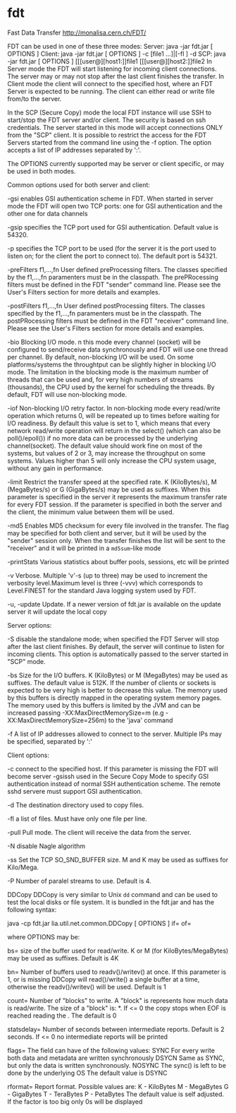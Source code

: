 # fdt
Fast Data Transfer
http://monalisa.cern.ch/FDT/

FDT can be used in one of these three modes:
Server: java -jar fdt.jar [ OPTIONS ]
Client: java -jar fdt.jar [ OPTIONS ] -c <host> [file1 ...]|[-fl <fileList>] -d <destinationDirectory>
SCP: java -jar fdt.jar [ OPTIONS ] [[[user@][host1:]]file1 [[[user@][host2:]]file2
In Server mode the FDT will start listening for incoming client connections. The server may or may not stop after the last client finishes the transfer. In Client mode the client will connect to the specified host, where an FDT Server is expected to be running. The client can either read or write file from/to the server. 

In the SCP (Secure Copy) mode the local FDT instance will use SSH to start/stop the FDT server and/or client.  The security is based on ssh credentials. The server started in this mode will accept connections ONLY from the "SCP" client. It is possible to restrict the access for the FDT Servers started from the command line using the -f option. The option accepts a list of IP addresses separated by ':'. 

The OPTIONS currently supported may be server or client specific, or may be used in both modes.

Common  options used for both server and client:

-gsi enables GSI authentication scheme in FDT. When started in server mode the FDT will open two TCP ports: one for GSI authentication and the other one for data channels

-gsip <GSICtrlPort> specifies the TCP port used for GSI authentication. Default value is 54320.

-p <portNo> specifies the TCP port to be used (for the server it is the port used to listen on; for the client the port to connect to). The default port is 54321.

-preFilters f1,...,fn User defined preProcessing filters. The classes specified by the f1,...,fn paramenters must be in the classpath. The prePRocessing filters must be defined in the FDT "sender" command line. Please see the User's Filters section for more details and examples.

-postFilters f1,...,fn User defined postProcessing filters. The classes specified by the f1,...,fn paramenters must be in the classpath. The postPRocessing filters must be defined in the FDT "receiver" command line. Please see the User's Filters section for more details and examples.

-bio Blocking I/O mode. n this mode every channel (socket) will be configured to send/receive data synchronously and FDT will use one thread per channel. By default, non-blocking I/O will be used. On some platforms/systems the throughtput can be slightly higher in blocking I/O mode. The limitation in the blocking mode is the maximum number of threads that can be used and, for very high numbers of streams (thousands), the CPU used by the kernel for scheduling the threads. By default, FDT will use non-blocking mode.

-iof <iof> Non-blocking I/O retry factor. In non-blocking mode every read/write operation which returns 0, will be repeated up to <iof> times before waiting for I/O readiness. By default this value is set to 1, which means that every network read/write operation will return in the select() (which can also be poll()/epoll()) if no more data can be processed by the underlying channel(socket). The default value should work fine on most of the systems, but values of 2 or 3, may increase the throughput on some systems. Values higher than 5 will only increase the CPU system usage, without any gain in performance. 

-limit <rate> Restrict the transfer speed at the specified rate. K (KiloBytes/s), M (MegaBytes/s) or G (GigaBytes/s) may be used as suffixes. When this parameter is specified in the server it represents the maximum transfer rate for every FDT session. If the parameter is specified in both the server and the client, the minimum value between them will be used.

-md5 Enables MD5 checksum for every file involved in the transfer. The flag may be specified for both client and server, but it will be used by the "sender" session only. When the transfer finishes the list will be sent to the "receiver" and it will be printed in a `md5sum`-like mode

-printStats Various statistics about buffer pools, sessions, etc will be printed

-v Verbose. Multiple 'v'-s (up to three) may be used to increment the verbosity level.Maximum level is three (-vvv) which corresponds to Level.FINEST for the standard Java logging system used by FDT.

-u, -update Update. If a newer version of fdt.jar is available on the update server it will update the local copy 

Server options: 

-S disable the standalone mode; when specified the FDT Server will stop after the last client finishes. By default, the server will continue to listen for incoming clients. This option is automatically passed to the server started in "SCP" mode. 

-bs <buffSize> Size for the I/O buffers. K (KiloBytes) or M (MegaBytes) may be used as suffixes. The default value is 512K. If the number of clients or sockets is expected to be very high is better to decrease this value. The memory used by this buffers is directly mapped in the operating system memory pages. The memory used by this buffers is limited by the JVM and can be increased passing -XX:MaxDirectMemorySize=<X>m (e.g -XX:MaxDirectMemorySize=256m) to the 'java' command

-f <allowedIPsList> A list of IP addresses allowed to connect to the server. Multiple IPs may be specified, separated by ':'

Client options:

-c <host> connect to the specified host. If this parameter is missing the FDT will become server 
-gsissh used in the Secure Copy Mode to specify GSI authentication instead of normal SSH authentication scheme. The remote sshd servere must support GSI authentication. 


-d <dstDir> The destination directory used to copy files. 

-fl <fileList> a list of files. Must have only one file per line. 

-pull Pull mode. The client will receive the data from the server. 

-N disable Nagle algorithm 

-ss <wsz> Set the TCP SO_SND_BUFFER size. M and K may be used as suffixes for Kilo/Mega. 

-P <noOfStreams> Number of paralel streams to use. Default is 4.


	
DDCopy
DDCopy is very similar to Unix `dd` command and can be used to test the local disks or file system. It is bundled in the fdt.jar and has the following syntax:

java -cp fdt.jar lia.util.net.common.DDCopy [ OPTIONS ] if=<sourceFile> of=<destinationFile>

where OPTIONS may be:

bs=<BufferSize>       size of the buffer used for read/write. K or M (for KiloBytes/MegaBytes) may be used as suffixes. Default is 4K

bn=<NoOfBuffers>      Number of buffers used to readv()/writev() at once. If this parameter is 1, or is missing DDCopy will read()/write() a single buffer at a time, otherwise the readv()/writev() will be used. Default is 1

count=<count>         Number of "blocks" to write. A "block" is represents how much data is read/write. The size of a "block" is: <BufferSize>*<BuffersNumber>. If <count> <= 0 the copy stops when EOF is reached reading the <SourceFile>. The default is 0

statsdelay=<seconds>  Number of seconds between intermediate reports. Default is 2 seconds. If <seconds> <= 0 no intermediate reports will be printed

flags=<flag>          The <flag> field can have of the following values:
                          SYNC    For every write both data and metadata are written synchronously
                          DSYCN   Same as SYNC, but only the data is written synchronously.
                          NOSYNC  The sync() is left to be done by the underlying OS
                         The default value is DSYNC

rformat=<rformat>     Report format. Possible values are:
                            K - KiloBytes
                            M - MegaBytes
                            G - GigaBytes
                            T - TeraBytes
                            P - PetaBytes
                         The default value is self adjusted. If the factor is too big only 0s will be displayed
